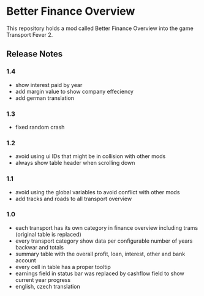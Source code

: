 # Better Finance Overview
This repository holds a mod called Better Finance Overview into the game Transport Fever 2.

## Release Notes

### 1.4
* show interest paid by year
* add margin value to show company effeciency
* add german translation

### 1.3
* fixed random crash

### 1.2
 * avoid using ui IDs that might be in collision with other mods
 * always show table header when scrolling down

### 1.1
* avoid using the global variables to avoid conflict with other mods
* add tracks and roads to all transport overview

### 1.0
* each transport has its own category in finance overview including trams (original table is replaced)
* every transport category show data per configurable number of years backwar and totals
* summary table with the overall profit, loan, interest, other and bank account
* every cell in table has a proper tooltip
* earnings field in status bar was replaced by cashflow field to show current year progress
* english, czech translation